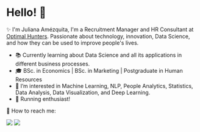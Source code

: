 # **Hello!** 👋 

✨ I'm Juliana Amézquita, I'm a Recruitment Manager and HR Consultant at [Optimal Hunters](http://www.optimalhunters.com/). Passionate about technology, innovation, Data Science, and how they can be used to improve people's lives.

- 📚 Currently learning about Data Science and all its applications in different business processes.
- 🎓 BSc. in Economics | BSc. in Marketing | Postgraduate in Human Resources
- 👀 I’m interested in Machine Learning, NLP, People Analytics, Statistics, Data Analysis, Data Visualization, and Deep Learning.
- 👟 Running enthusiast!

📣  How to reach me:<br/>

  <a href="mailto:jamezquita700@gmail.com"><img src="https://img.shields.io/badge/e‑mail-D14836.svg?style=for-the-badge&logo=GMail&logoColor=white"/></a>
  <a href="https://www.linkedin.com/in/julianaamezquita/"><img src="https://img.shields.io/badge/linkedin-0077B5.svg?style=for-the-badge&logo=linkedin&logoColor=white"/></a>
</p>
<p>

<!--

<!---
juli-amezquita/juli-amezquita is a ✨ special ✨ repository because its `README.md` (this file) appears on your GitHub profile.
You can click the Preview link to take a look at your changes.
--->
